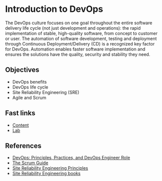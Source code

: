 # Introduction to DevOps

The DevOps culture focuses on one goal throughout the entire software delivery life cycle (not just development and operations): the rapid implementation of stable, high-quality software, from concept to customer or user. The automation of software development, testing and deployment through Continuous Deployment/Delivery (CD) is a recognized key factor for DevOps. Automation enables faster software implementation and ensures the solutions have the quality, security and stability they need.

## Objectives

- DevOps benefits
- DevOps life cycle
- Site Reliability Engineering (SRE)
- Agile and Scrum

## Fast links

- [Content](content.md)
- [Lab](lab.md)

## References

- [DevOps: Principles, Practices, and DevOps Engineer Role](https://www.altexsoft.com/blog/engineering/devops-principles-practices-and-devops-engineer-role/)
- [The Scrum Guide](https://www.scrumguides.org/scrum-guide.html)
- [Site Reliability Engineering Principles](https://medium.com/@alexbmeng/site-reliability-engineering-principals-fd52229bfcd6)
- [Site Reliability Engineering books](https://landing.google.com/sre/books/)
